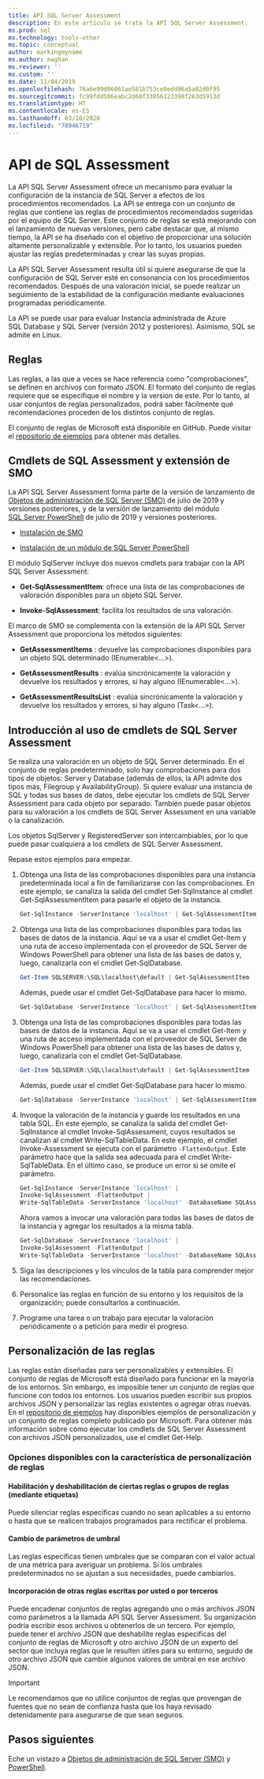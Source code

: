 ```yaml
---
title: API SQL Server Assessment
description: En este artículo se trata la API SQL Server Assessment.
ms.prod: sql
ms.technology: tools-other
ms.topic: conceptual
author: markingmyname
ms.author: maghan
ms.reviewer: ''
ms.custom: ''
ms.date: 11/04/2019
ms.openlocfilehash: 76a6e99d06061ae581b753ce0edd96a5a82d0f95
ms.sourcegitcommit: fc99fdd586eabc2d60f33056123398f263d5913d
ms.translationtype: HT
ms.contentlocale: es-ES
ms.lasthandoff: 03/10/2020
ms.locfileid: "78946719"
---
```

# <a name="sql-assessment-api"></a>API de SQL Assessment

La API SQL Server Assessment ofrece un mecanismo para evaluar la configuración de la instancia de SQL Server a efectos de los procedimientos recomendados. La API se entrega con un conjunto de reglas que contiene las reglas de procedimientos recomendados sugeridas por el equipo de SQL Server. Este conjunto de reglas se está mejorando con el lanzamiento de nuevas versiones, pero cabe destacar que, al mismo tiempo, la API se ha diseñado con el objetivo de proporcionar una solución altamente personalizable y extensible. Por lo tanto, los usuarios pueden ajustar las reglas predeterminadas y crear las suyas propias.

La API SQL Server Assessment resulta útil si quiere asegurarse de que la configuración de SQL Server esté en consonancia con los procedimientos recomendados. Después de una valoración inicial, se puede realizar un seguimiento de la estabilidad de la configuración mediante evaluaciones programadas periódicamente.

La API se puede usar para evaluar Instancia administrada de Azure SQL Database y SQL Server (versión 2012 y posteriores). Asimismo, SQL se admite en Linux.

## <a name="rules"></a>Reglas

Las reglas, a las que a veces se hace referencia como "comprobaciones", se definen en archivos con formato JSON. El formato del conjunto de reglas requiere que se especifique el nombre y la versión de este. Por lo tanto, al usar conjuntos de reglas personalizados, podrá saber fácilmente qué recomendaciones proceden de los distintos conjunto de reglas. 

El conjunto de reglas de Microsoft está disponible en GitHub. Puede visitar el [repositorio de ejemplos](https://aka.ms/sql-assessment-api) para obtener más detalles.

## <a name="sql-assessment-cmdlets-and-smo-extension"></a>Cmdlets de SQL Assessment y extensión de SMO

La API SQL Server Assessment forma parte de la versión de lanzamiento de [Objetos de administración de SQL Server (SMO)](../relational-databases/server-management-objects-smo/installing-smo.md) de julio de 2019 y versiones posteriores, y de la versión de lanzamiento del módulo [SQL Server PowerShell](../powershell/download-sql-server-ps-module.md) de julio de 2019 y versiones posteriores.

* [Instalación de SMO](../relational-databases/server-management-objects-smo/installing-smo.md)

* [Instalación de un módulo de SQL Server PowerShell](../powershell/download-sql-server-ps-module.md)

El módulo SqlServer incluye dos nuevos cmdlets para trabajar con la API SQL Server Assessment:

* **Get-SqlAssessmentItem**: ofrece una lista de las comprobaciones de valoración disponibles para un objeto SQL Server.

* **Invoke-SqlAssessment**: facilita los resultados de una valoración.

El marco de SMO se complementa con la extensión de la API SQL Server Assessment que proporciona los métodos siguientes:

* **GetAssessmentItems** : devuelve las comprobaciones disponibles para un objeto SQL determinado (IEnumerable<…>).

* **GetAssessmentResults** : evalúa sincrónicamente la valoración y devuelve los resultados y errores, si hay alguno (IEnumerable<…>).

* **GetAssessmentResultsList** : evalúa sincrónicamente la valoración y devuelve los resultados y errores, si hay alguno (Task<…>).

## <a name="get-started-using-sql-assessment-cmdlets"></a>Introducción al uso de cmdlets de SQL Server Assessment

Se realiza una valoración en un objeto de SQL Server determinado. En el conjunto de reglas predeterminado, solo hay comprobaciones para dos tipos de objetos: Server y Database (además de ellos, la API admite dos tipos más, Filegroup y AvailabilityGroup). Si quiere evaluar una instancia de SQL y todas sus bases de datos, debe ejecutar los cmdlets de SQL Server Assessment para cada objeto por separado. También puede pasar objetos para su valoración a los cmdlets de SQL Server Assessment en una variable o la canalización.

Los objetos SqlServer y RegisteredServer son intercambiables, por lo que puede pasar cualquiera a los cmdlets de SQL Server Assessment.

Repase estos ejemplos para empezar.

1. Obtenga una lista de las comprobaciones disponibles para una instancia predeterminada local a fin de familiarizarse con las comprobaciones. En este ejemplo, se canaliza la salida del cmdlet Get-SqlInstance al cmdlet Get-SqlAssessmentItem para pasarle el objeto de la instancia.

    ```powershell
    Get-SqlInstance -ServerInstance 'localhost' | Get-SqlAssessmentItem
    ```

2. Obtenga una lista de las comprobaciones disponibles para todas las bases de datos de la instancia. Aquí se va a usar el cmdlet Get-Item y una ruta de acceso implementada con el proveedor de SQL Server de Windows PowerShell para obtener una lista de las bases de datos y, luego, canalizarla con el cmdlet Get-SqlDatabase.

    ```powershell
    Get-Item SQLSERVER:\SQL\localhost\default | Get-SqlAssessmentItem
    ```

    Además, puede usar el cmdlet Get-SqlDatabase para hacer lo mismo.

    ```powershell
    Get-SqlDatabase -ServerInstance 'localhost' | Get-SqlAssessmentItem
    ```

3. Obtenga una lista de las comprobaciones disponibles para todas las bases de datos de la instancia. Aquí se va a usar el cmdlet Get-Item y una ruta de acceso implementada con el proveedor de SQL Server de Windows PowerShell para obtener una lista de las bases de datos y, luego, canalizarla con el cmdlet Get-SqlDatabase.

    ```powershell
    Get-Item SQLSERVER:\SQL\localhost\default | Get-SqlAssessmentItem
    ```

    Además, puede usar el cmdlet Get-SqlDatabase para hacer lo mismo.

    ```powershell
    Get-SqlDatabase -ServerInstance 'localhost' | Get-SqlAssessmentItem
    ```

4. Invoque la valoración de la instancia y guarde los resultados en una tabla SQL. En este ejemplo, se canaliza la salida del cmdlet Get-SqlInstance al cmdlet Invoke-SqlAssessment, cuyos resultados se canalizan al cmdlet Write-SqlTableData. En este ejemplo, el cmdlet Invoke-Assessment se ejecuta con el parámetro `-FlattenOutput`. Este parámetro hace que la salida sea adecuada para el cmdlet Write-SqlTableData. En el último caso, se produce un error si se omite el parámetro.

    ```powershell
    Get-SqlInstance -ServerInstance 'localhost' |
    Invoke-SqlAssessment -FlattenOutput |
    Write-SqlTableData -ServerInstance 'localhost' -DatabaseName SQLAssessmentDemo -SchemaName Assessment -TableName Results -Force
    ```

    Ahora vamos a invocar una valoración para todas las bases de datos de la instancia y agregar los resultados a la misma tabla.

    ```powershell
    Get-SqlDatabase -ServerInstance 'localhost' |
    Invoke-SqlAssessment -FlattenOutput |
    Write-SqlTableData -ServerInstance 'localhost' -DatabaseName SQLAssessmentDemo -SchemaName Assessment -TableName Results -Force
    ```

5. Siga las descripciones y los vínculos de la tabla para comprender mejor las recomendaciones.

6. Personalice las reglas en función de su entorno y los requisitos de la organización; puede consultarlos a continuación.

7. Programe una tarea o un trabajo para ejecutar la valoración periódicamente o a petición para medir el progreso.

## <a name="customizing-rules"></a>Personalización de las reglas

Las reglas están diseñadas para ser personalizables y extensibles. El conjunto de reglas de Microsoft está diseñado para funcionar en la mayoría de los entornos. Sin embargo, es imposible tener un conjunto de reglas que funcione con todos los entornos. Los usuarios pueden escribir sus propios archivos JSON y personalizar las reglas existentes o agregar otras nuevas. En el [repositorio de ejemplos](https://aka.ms/sql-assessment-api) hay disponibles ejemplos de personalización y un conjunto de reglas completo publicado por Microsoft. Para obtener más información sobre cómo ejecutar los cmdlets de SQL Server Assessment con archivos JSON personalizados, use el cmdlet Get-Help.

### <a name="options-available-with-rule-customization-feature"></a>Opciones disponibles con la característica de personalización de reglas

#### <a name="enablingdisabling-certain-rules-or-groups-of-rules-using-tags"></a>Habilitación y deshabilitación de ciertas reglas o grupos de reglas (mediante etiquetas)

Puede silenciar reglas específicas cuando no sean aplicables a su entorno o hasta que se realicen trabajos programados para rectificar el problema.

#### <a name="changing-threshold-parameters"></a>Cambio de parámetros de umbral

Las reglas específicas tienen umbrales que se comparan con el valor actual de una métrica para averiguar un problema. Si los umbrales predeterminados no se ajustan a sus necesidades, puede cambiarlos.

#### <a name="adding-more-rules-written-by-you-or-third-parties"></a>Incorporación de otras reglas escritas por usted o por terceros

Puede encadenar conjuntos de reglas agregando uno o más archivos JSON como parámetros a la llamada API SQL Server Assessment. Su organización podría escribir esos archivos u obtenerlos de un tercero. Por ejemplo, puede tener el archivo JSON que deshabilite reglas específicas del conjunto de reglas de Microsoft y otro archivo JSON de un experto del sector que incluya reglas que le resulten útiles para su entorno, seguido de otro archivo JSON que cambie algunos valores de umbral en ese archivo JSON.

> [!IMPORTANT]  
> Le recomendamos que no utilice conjuntos de reglas que provengan de fuentes que no sean de confianza hasta que los haya revisado detenidamente para asegurarse de que sean seguros.

## <a name="next-steps"></a>Pasos siguientes

Eche un vistazo a [Objetos de administración de SQL Server (SMO)](../relational-databases/server-management-objects-smo/overview-smo.md) y [PowerShell](../powershell/download-sql-server-ps-module.md).
